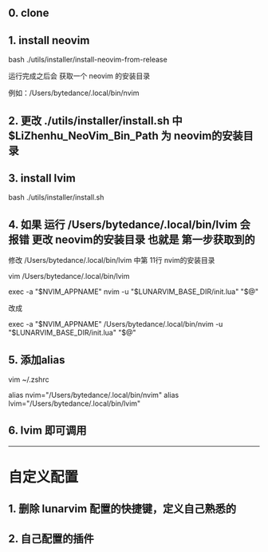 

## 0. clone

## 1. install neovim

bash ./utils/installer/install-neovim-from-release

运行完成之后会 获取一个 neovim 的安装目录

例如：/Users/bytedance/.local/bin/nvim


## 2. 更改 ./utils/installer/install.sh 中 $LiZhenhu_NeoVim_Bin_Path  为 neovim的安装目录


## 3. install lvim

bash ./utils/installer/install.sh


## 4. 如果 运行 /Users/bytedance/.local/bin/lvim 会报错  更改 neovim的安装目录 也就是 第一步获取到的

修改 /Users/bytedance/.local/bin/lvim 中第 11行 nvim的安装目录

vim /Users/bytedance/.local/bin/lvim

exec -a "$NVIM_APPNAME" nvim -u "$LUNARVIM_BASE_DIR/init.lua" "$@"

改成

exec -a "$NVIM_APPNAME" /Users/bytedance/.local/bin/nvim -u "$LUNARVIM_BASE_DIR/init.lua" "$@"


## 5. 添加alias

vim ~/.zshrc

alias nvim="/Users/bytedance/.local/bin/nvim"
alias lvim="/Users/bytedance/.local/bin/lvim"



## 6. lvim 即可调用

------------------------------------

# 自定义配置

## 1. 删除 lunarvim  配置的快捷键，定义自己熟悉的

## 2. 自己配置的插件